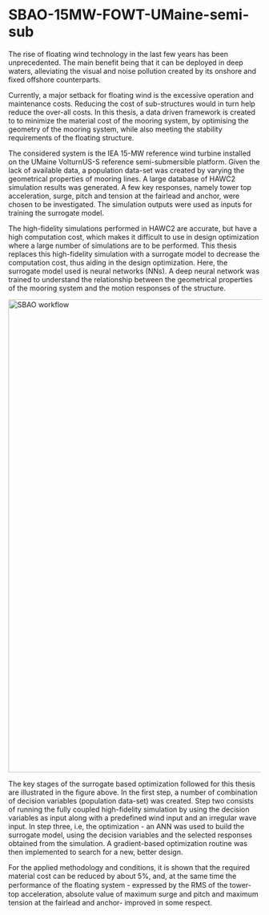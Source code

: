# SBAO-15MW-FOWT-UMaine-semi-sub

The rise of floating wind technology in the last few years has been unprecedented. The main benefit being that it can be deployed in deep waters, alleviating the visual and noise pollution created by its onshore and fixed offshore counterparts. 

Currently, a major setback for floating wind is the excessive operation and maintenance costs. Reducing the cost of sub-structures would in turn help reduce the over-all costs. In this thesis, a data driven framework is created to to minimize the material cost of the mooring system, by optimising the geometry of the mooring system, while also meeting the stability requirements of the floating structure.

The considered system is the IEA 15-MW reference wind turbine installed on the UMaine VolturnUS-S reference semi-submersible platform. Given the lack of available data, a population data-set was created by varying the geometrical properties of mooring lines. A large database of HAWC2 simulation results was generated. A few key responses, namely tower top acceleration, surge, pitch and tension at the fairlead and anchor, were chosen to be investigated. The simulation outputs were used as inputs for training the surrogate model.

The high-fidelity simulations performed in HAWC2 are accurate, but have a high computation cost, which makes it difficult to use in design optimization where a large number of simulations are to be performed. This thesis replaces this high-fidelity simulation with a surrogate model to decrease the computation cost, thus aiding in the design optimization. Here, the surrogate model used is neural networks (NNs). A deep neural network was trained to understand the relationship between the geometrical properties of the mooring system and the motion responses of the structure. 


<img width="944" alt="SBAO workflow" src="https://user-images.githubusercontent.com/107720902/176894309-2ba35551-15c7-4dfa-afb4-6e010531236c.png">


The key stages of the surrogate based optimization followed for this thesis are illustrated in the figure above. In the first step, a number of combination of decision variables (population data-set) was created. Step two consists of running the fully coupled high-fidelity simulation by using the decision variables as input along with a predefined wind input and an irregular wave input. In step three, i.e, the optimization - an ANN was used to build the surrogate model, using the decision variables and the selected responses obtained from the simulation. A gradient-based optimization routine was then implemented to search for a new, better design. 

For the applied methodology and conditions, it is shown that the required material cost can be reduced by about 5\%, and, at the same time the performance of the ﬂoating system - expressed by the RMS of the tower-top acceleration, absolute value of maximum surge and pitch and maximum tension at the fairlead and anchor- improved in some respect.
